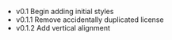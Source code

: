 * v0.1      Begin adding initial styles
* v0.1.1    Remove accidentally duplicated license
* v0.1.2    Add vertical alignment
